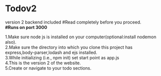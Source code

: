 # Todov2
version 2 backend included
#Read completely before you proceed.</br>
<b>#Runs on port 3000</b></br>

1.Make sure node js is installed on your computer(optional:install nodemon also).</br>
2.Make sure the directory into which you clone this  project has express,body-parser,lodash and ejs installed. </br>
3.While initializing (i.e., npm init) set start point as app.js</br>
4.This is the version 2 of the website.</br>
5.Create or navigate to your todo sections.



